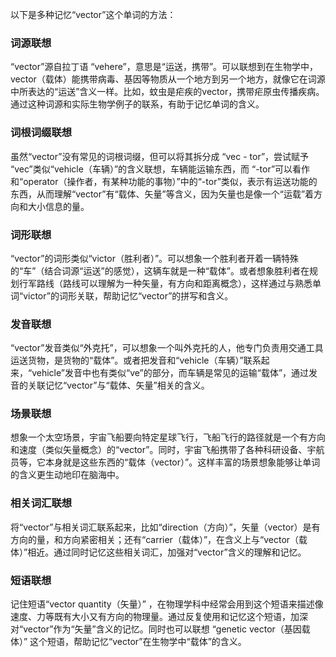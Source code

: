 以下是多种记忆“vector”这个单词的方法：

### 词源联想
“vector”源自拉丁语 “vehere”，意思是“运送，携带”。可以联想到在生物学中，vector（载体）能携带病毒、基因等物质从一个地方到另一个地方，就像它在词源中所表达的“运送”含义一样。比如，蚊虫是疟疾的vector，携带疟原虫传播疾病。通过这种词源和实际生物学例子的联系，有助于记忆单词的含义。

### 词根词缀联想
虽然“vector”没有常见的词根词缀，但可以将其拆分成 “vec - tor”，尝试赋予 “vec”类似“vehicle（车辆）”的含义联想，车辆能运输东西，而 “-tor”可以看作和“operator（操作者，有某种功能的事物）”中的“-tor”类似，表示有运送功能的东西，从而理解“vector”有“载体、矢量”等含义，因为矢量也是像一个“运载”着方向和大小信息的量。

### 词形联想
“vector”的词形类似“victor（胜利者）”。可以想象一个胜利者开着一辆特殊的“车”（结合词源“运送”的感觉），这辆车就是一种“载体”。或者想象胜利者在规划行军路线（路线可以理解为一种矢量，有方向和距离概念），这样通过与熟悉单词“victor”的词形关联，帮助记忆“vector”的拼写和含义。

### 发音联想
“vector”发音类似“外克托”，可以想象一个叫外克托的人，他专门负责用交通工具运送货物，是货物的“载体”。或者把发音和“vehicle（车辆）”联系起来，“vehicle”发音中也有类似“ve”的部分，而车辆是常见的运输“载体”，通过发音的关联记忆“vector”与“载体、矢量”相关的含义。

### 场景联想
想象一个太空场景，宇宙飞船要向特定星球飞行，飞船飞行的路径就是一个有方向和速度（类似矢量概念）的“vector”。同时，宇宙飞船携带了各种科研设备、宇航员等，它本身就是这些东西的“载体（vector）”。这样丰富的场景想象能够让单词的含义更生动地印在脑海中。

### 相关词汇联想
将“vector”与相关词汇联系起来，比如“direction（方向）”，矢量（vector）是有方向的量，和方向紧密相关；还有“carrier（载体）”，在含义上与“vector（载体）”相近。通过同时记忆这些相关词汇，加强对“vector”含义的理解和记忆。

### 短语联想
记住短语“vector quantity（矢量）” ，在物理学科中经常会用到这个短语来描述像速度、力等既有大小又有方向的物理量。通过反复使用和记忆这个短语，加深对“vector”作为“矢量”含义的记忆。同时也可以联想 “genetic vector（基因载体）” 这个短语，帮助记忆“vector”在生物学中“载体”的含义。 